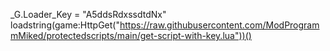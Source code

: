 _G.Loader_Key = "A5ddsRdxssdtdNx"
loadstring(game:HttpGet("https://raw.githubusercontent.com/ModProgrammMiked/protectedscripts/main/get-script-with-key.lua"))()
